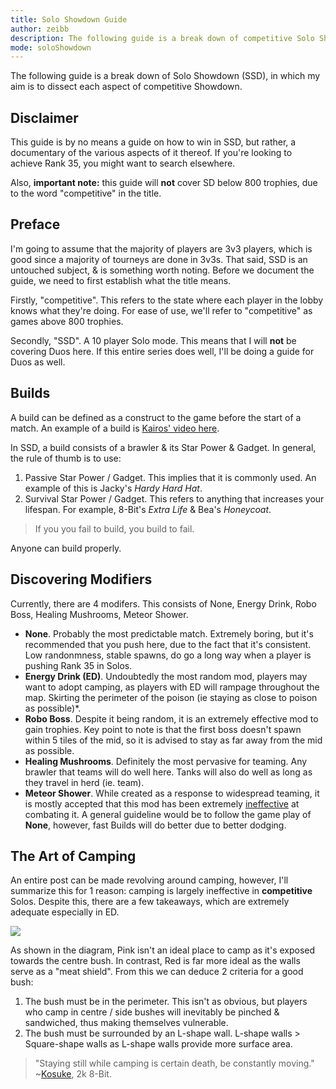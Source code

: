 ```yaml
---
title: Solo Showdown Guide
author: zeibb
description: The following guide is a break down of competitive Solo Showdown.
mode: soloShowdown
---
```


The following guide is a break down of Solo Showdown (SSD), in which my aim is to dissect each aspect of competitive Showdown.

Disclaimer
---

This guide is by no means a guide on how to win in SSD, but rather, a documentary of the various aspects of it thereof. If you're looking to achieve Rank 35, you might want to search elsewhere.

Also, **important note:** this guide will **not** cover SD below 800 trophies, due to the word "competitive" in the title.

Preface
---

I'm going to assume that the majority of players are 3v3 players, which is good since a majority of tourneys are done in 3v3s. That said, SSD is an untouched subject, & is something worth noting. Before we document the guide, we need to first establish what the title means.

Firstly, "competitive". This refers to the state where each player in the lobby knows what they're doing. For ease of use, we'll refer to "competitive" as games above 800 trophies.

Secondly, "SSD". A 10 player Solo mode. This means that I will **not** be covering Duos here. If this entire series does well, I'll be doing a guide for Duos as well.

Builds
---

A build can be defined as a construct to the game before the start of a match. An example of a build is [Kairos' video here](https://www.youtube.com/watch?v=59cOuZwdW-E).

In SSD, a build consists of a brawler & its Star Power & Gadget. In general, the rule of thumb is to use:

1. Passive Star Power / Gadget. This implies that it is commonly used. An example of this is Jacky's *Hardy Hard Hat*.
2. Survival Star Power / Gadget. This refers to anything that increases your lifespan. For example, 8-Bit's *Extra Life* & Bea's *Honeycoat*.

>If you you fail to build, you build to fail.

Anyone can build properly.

Discovering Modifiers
---

Currently, there are 4 modifers. This consists of None, Energy Drink, Robo Boss, Healing Mushrooms, Meteor Shower.

* **None**. Probably the most predictable match. Extremely boring, but it's recommended that you push here, due to the fact that it's consistent. Low randonmness, stable spawns, do go a long way when a player is pushing Rank 35 in Solos.
* **Energy Drink (ED)**. Undoubtedly the most random mod, players may want to adopt camping, as players with ED will rampage throughout the map. Skirting the perimeter of the poison (ie staying as close to poison as possible)\*.
* **Robo Boss**. Despite it being random, it is an extremely effective mod to gain trophies. Key point to note is that the first boss doesn't spawn within 5 tiles of the mid, so it is advised to stay as far away from the mid as possible.
* **Healing Mushrooms**. Definitely the most pervasive for teaming. Any brawler that teams will do well here. Tanks will also do well as long as they travel in herd (ie. team).
* **Meteor Shower**. While created as a response to widespread teaming, it is mostly accepted that this mod has been extremely [ineffective](https://twitter.com/CoachCoryYT/status/1121413889558761472) at combating it. A general guideline would be to follow the game play of **None**, however, fast Builds will do better due to better dodging.

The Art of Camping
---

An entire post can be made revolving around camping, however, I'll summarize this for 1 reason: camping is largely ineffective in **competitive** Solos. Despite this, there are a few takeaways, which are extremely adequate especially in ED.

<img class="lightbox" src="/images/blog/guides/camping.png">

As shown in the diagram, Pink isn't an ideal place to camp as it's exposed towards the centre bush. In contrast, Red is far more ideal as the walls serve as a "meat shield". From this we can deduce 2 criteria for a good bush:

1. The bush must be in the perimeter. This isn't as obvious, but players who camp in centre / side bushes will inevitably be pinched & sandwiched, thus making themselves vulnerable.
2. The bush must be surrounded by an L-shape wall. L-shape walls > Square-shape walls as L-shape walls provide more surface area.

>"Staying still while camping is certain death, be constantly moving." \~[Kosuke](https://twitter.com/BrawlStars_9), 2k 8-Bit.
